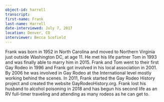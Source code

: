 ```yaml
---
object-id: harrell    
transcript:   
first-name: Frank 
last-name: Harrell
date-interviewed: July 7, 2017
location: Denver, CO
interviewer: Becca Scofield
---
```


Frank was born in 1952  in North Carolina and moved to Northern Virginia just outside Washington DC, at age 11. He met his life partner Tom in 1993 and was finally able to marry him in 2015. Frank and Tom went to their first Gay Rodeo in 1996 and Frank got involved in his local association in 2001. By 2006 he was involved in Gay Rodeo at the International level mostly working behind the scenes.  In 2011, Frank started the Gay Rodeo History project and created the website GayRodeoHistory.org.  Frank lost his husband to alcohol poisoning in 2018 and has begun his second life as an RV full-timer traveling and attending as many rodeos as he can get to.